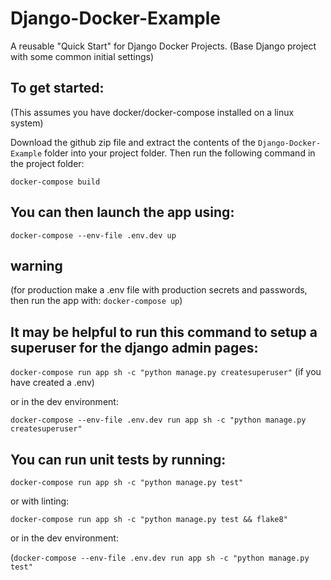 # Django-Docker-Example
A reusable "Quick Start" for Django Docker Projects. (Base Django project with some common initial settings)

## To get started:
(This assumes you have docker/docker-compose installed on a linux system)


Download the github zip file and extract the contents of the `Django-Docker-Example` folder into your project folder. Then run the following command in the project folder: 

`docker-compose build`


## You can then launch the app using:
 
`docker-compose --env-file .env.dev up`

## warning
(for production make a .env file with production secrets and passwords, then run the app with: `docker-compose up`)


## It may be helpful to run this command to setup a superuser for the django admin pages:

`docker-compose run app sh -c "python manage.py createsuperuser"` (if you have created a .env)

or in the dev environment:

`docker-compose --env-file .env.dev run app sh -c "python manage.py createsuperuser"`

## You can run unit tests by running:
`docker-compose run app sh -c "python manage.py test"`

or with linting:

`docker-compose run app sh -c "python manage.py test && flake8"`

or in the dev environment:

(`docker-compose --env-file .env.dev run app sh -c "python manage.py test"`
